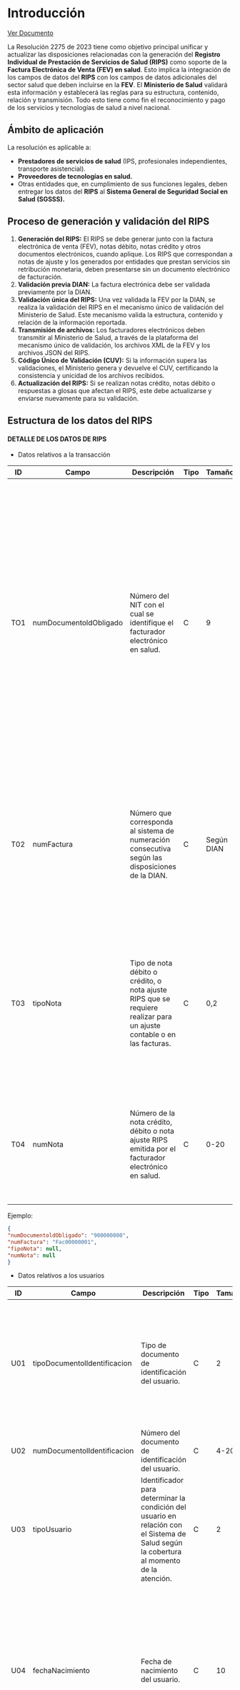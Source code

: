 # Introducción
[Ver Documento](https://www.minsalud.gov.co/Normatividad_Nuevo/Resoluci%C3%B3n%20No%202275%20de%202023.pdf)

La Resolución 2275 de 2023 tiene como objetivo principal unificar y actualizar las disposiciones relacionadas con la generación del **Registro Individual de Prestación de Servicios de Salud (RIPS)** como soporte de la **Factura Electrónica de Venta (FEV) en salud**. Esto implica la integración de los campos de datos del **RIPS** con los campos de datos adicionales del sector salud que deben incluirse en la **FEV**. El **Ministerio de Salud** validará esta información y establecerá las reglas para su estructura, contenido, relación y transmisión. Todo esto tiene como fin el reconocimiento y pago de los servicios y tecnologías de salud a nivel nacional.
## Ámbito de aplicación
La resolución es aplicable a:
* **Prestadores de servicios de salud** (IPS, profesionales independientes, transporte asistencial).
* **Proveedores de tecnologías en salud.**
* Otras entidades que, en cumplimiento de sus funciones legales, deben entregar los datos del **RIPS** al **Sistema General de Seguridad Social en Salud (SGSSS).**

## Proceso de generación y validación del RIPS
1. **Generación del RIPS:** El RIPS se debe generar junto con la factura electrónica de venta (FEV), notas débito, notas crédito y otros documentos electrónicos, cuando aplique. Los RIPS que correspondan a notas de ajuste y los generados por entidades que prestan servicios sin retribución monetaria, deben presentarse sin un documento electrónico de facturación.
2. **Validación previa DIAN:** La factura electrónica debe ser validada previamente por la DIAN.
3. **Validación única del RIPS:** Una vez validada la FEV por la DIAN, se realiza la validación del RIPS en el mecanismo único de validación del Ministerio de Salud. Este mecanismo valida la estructura, contenido y relación de la información reportada. 
4. **Transmisión de archivos:** Los facturadores electrónicos deben transmitir al Ministerio de Salud, a través de la plataforma del mecanismo único de validación, los archivos XML de la FEV y los archivos JSON del RIPS.
5. **Código Único de Validación (CUV):** Si la información supera las validaciones, el Ministerio genera y devuelve el CUV, certificando la consistencia y unicidad de los archivos recibidos.
6. **Actualización del RIPS:** Si se realizan notas crédito, notas débito o respuestas a glosas que afectan el RIPS, este debe actualizarse y enviarse nuevamente para su validación.

## Estructura de los datos del RIPS

#### DETALLE DE LOS DATOS DE RIPS 

* Datos relativos a la transacción 

| ID   | Campo                   | Descripción                                                                                   | Tipo | Tamaño | Observaciones                                                                                                      |
|------|--------------------------|-----------------------------------------------------------------------------------------------|------|--------|--------------------------------------------------------------------------------------------------------------------|
| TO1  | numDocumentoldObligado  | Número del NIT con el cual se identifique el facturador electrónico en salud.                 | C    | 9      | Se requiere que el número de NIT del facturador electrónico en salud coincida con el número de NIT registrado en la factura electrónica de venta. El número de NIT del facturador electrónico en salud se debe encontrar en la tabla "IPSCodHabilitación" para prestadores de servicios de salud o en "IPSnoREPS" para proveedor de tecnologías de salud o prestadores de regímenes especiales. Si el NIT es de un proveedor de tecnologías de salud únicamente deberá tener registros de usuarios, procedimientos, medicamentos y otros servicios. |
| T02  | numFactura | Número que corresponda al sistema de numeración consecutiva según las disposiciones de la DIAN.                                                                                | C    | Según DIAN | El tipo y tamaño del dato serán dados por las disposiciones de la DIAN. El número de la factura informado en RIPS debe coincidir con el informado en la factura electrónica de venta. Si el RIPS es con Factura Electrónica de Venta (FEV) en salud, se debe informar el número de factura; en caso contrario, informar null. |
| T03  | tipoNota   | Tipo de nota débito o crédito, o nota ajuste RIPS que se requiere realizar para un ajuste contable o en las facturas.                                                           | C    | 0,2    | Informar dato según tabla de referencia: "TipoNota", en web.sispro.gov.co. Cuando el ajuste en los RIPS esté relacionado con el valor monetario, usar nota crédito o débito según corresponda. Para ajustes no monetarios, usar nota ajuste RIPS. Si no corresponde a ninguno de estos casos, no informar tipo de nota.                     |
| T04  | numNota    | Número de la nota crédito, débito o nota ajuste RIPS emitida por el facturador electrónico en salud.                                                                            | C    | 0-20   | El número de la nota crédito, débito o ajuste RIPS generado por el facturador electrónico en salud. Este número debe coincidir con el informado a la DIAN en la correspondiente nota crédito o débito. |


Ejemplo:

```json
{
"numDocumentoldObligado": "900000000",
"numFactura": "Fac00000001",
"fipoNota": null,
"numNota": null
} 
```
* Datos relativos a los usuarios

| ID   | Campo                     | Descripción                                                                                                                                                                                                                   | Tipo | Tamaño  | Observaciones                                                                                                                                                                                                                                                                                                                                                               |
|------|---------------------------|---------------------------------------------------------------------------------------------------------------------------------------------------------------------------------------|------|---------|--------------------------------------------------------------------------------------------------------------------------------------------------------------------------------------------------------------------------------------------------------------------------------------------------------------------------------------------------------------------------|
| U01  | tipoDocumentolIdentificacion | Tipo de documento de identificación del usuario.                                                                                                                                                                             | C    | 2       | Informar dato según tabla de referencia: "TipoldPISIS", en web.sispro.gov.co. Según la Resolución 1133 de 2021 del Ministerio y la Resolución 762 de 2023 de la ADRES, se valida que la estructura del número de documento sea adecuada para tipos como "AS: Adulto sin identificar" o "MS: Menor sin identificar", conforme a estas normas.                                |
| U02  | numDocumentolIdentificacion | Número del documento de identificación del usuario.                                                                                                                                                                          | C    | 4-20    | -                                                                                                                                                                                                                                                                                                                                                                          |
| U03  | tipoUsuario                | Identificador para determinar la condición del usuario en relación con el Sistema de Salud según la cobertura al momento de la atención.                                                                                     | C    | 2       | Informar dato según tabla de referencia: "RIPSTipoUsuarioVersion2", en web.sispro.gov.co. El tipo de usuario informado puede ser validado según la entidad responsable de pago indicada en la factura electrónica de venta.                                                                                                                                               |
| U04  | fechaNacimiento            | Fecha de nacimiento del usuario.                                                                                                                                                                                             | C    | 10      | La fecha de nacimiento no debe ser mayor a la fecha de validación de los RIPS. Según la fecha de nacimiento, el tipo de documento debe ajustarse así: <br> **Menores de 6 años**: Registro civil (alternativamente Certificado de nacido vivo, Pasaporte, Carné diplomático, Salvoconducto de permanencia, Documento extranjero, etc.). <br> **Entre 7 y 17 años**: Documento válido ser "Tarjeta de identidad", si no
cuenta con este documento se puede registrar "Cédula de
extranjería", si no cuenta con este
documento se puede registrar
"Pasaporte", si no cuenta con este
documento se puede registrar
"Carné diplomático" o
"salvoconducto de permanencia"
permiso especial de
permanencia" o "documento
extranjero" o "permiso temporal
de permanencia", si no cuenta con
ninguno de estos documentos, se
puede registrar "Menor sin
identificar".
Si el usuario tiene 18 años o más,
el tipo de documento debe ser
"Cédula de ciudadanía", si no
cuenta con este documento y si
tiene hasta 19 años se puede
registrar "Tarjeta de identidad", si
no cuenta con este documento se
puede registrar "Cédula de
extranjería", si no cuenta con este
documento se puede registrar
"Pasaporte", si no cuenta con este
documento se puede registrar
"Carné diplomático" o
"salvoconducto de permanencia"
permiso especial de
permanencia" o "documento
extranjero" o "permiso temporal
de permanencia", si no cuenta con
ninguno de estos documentos, se
puede registrar "Adulto sin
identificar".
Si se informan datos de recién
nacido, el usuario puede tener
entre 9 a 60 años.  |


* El RIPS se transmite en formato JSON.
* La estructura incluye:
	* Datos relativos a la transacción.
	* Datos relativos a los usuarios.
	* Datos relativos a los servicios y tecnologías de salud (consultas, procedimientos, urgencias, hospitalizaciones, medicamentos, otros servicios, recién nacidos) y a los valores facturados.
* Los datos deben cumplir con reglas de validación de estructura, contenido y relación.
* Existen reglas de validación obligatorias y no obligatorias que buscan mejorar la calidad del dato.
* Se deben usar los tipos de datos permitidos en JSON. Los tipos de datos JSON que se usarán para los RIPS son cadena, número, objeto, arreglo y nulo.

Ejemplo de Estructura JSON de RIPS

```json
{
	"numDocumentoldObligado": "900000000",
	"numFactura": "Fac00000001",
	"tipoNota": null,
	"numNota": null,
	"usuarios": [
		{
			"tipoDocumentoldentificacion": "CC",
			"numDocumentoldentificacion": "1017345840",
			"fechaNacimiento": "2000-01-01",
			"codSexo": "M",
			"codPaisResidencia": 170
		}
	],
	"servicios": {
		"consultas": [
			{
				"codPrestador": "500000000001",
				"fechalnicioAtencion": "2021-08-18 08:10",
				"numAutorizacion": "100000000002",
				"codConsulta": "890201",
				"modalidadGrupoServicioTecSal": "09",
				"grupoServicios": "01",
				"codServicio": 1,
				"finalidadTecnologiaSalud": "11",
				"causaMotivoAtencion": "21",
				"codDiagnosticoPrincipal": "D482",
				"codDiagnosticoRelacionado": "B428",
				"codDiagnosticoRelacionado2": null,
				"codDiagnosticoRelacionado3": null,
				"tipoDiagnosticoPrincipal": "01",
				"tipoDocumentoldentificacion": "CC",
				"numDocumentoldentificacion": "80100200",
				"vrServicio": 36341,
				"conceptoRecaudo": "02",
				"valorPagoModerador": 8000,
				"numFEVPagoModerador": "AF0987232XX",
				"consecutivo": 1
			}
		],
		"medicamentos": [
			{
				"codPrestador": "500000000001",
				"numAutorizacion": "0000000",
				"idMIPRES": null,
				"fechaDispensAdmon": "2021-08-18 08:10",
				"codDiagnosticoPrincipal": "A080",
				"codDiagnosticoRelacionado": "A080",
				"tipoMedicamento": "01",
				"codTecnologiaSalud": "44405-3",
				"nomTecnologiaSalud": "CEFALEXINA 500 MG",
				"concentracionMedicamento": 0,
				"unidadMedida": 1,
				"formaFarmaceutica": null,
				"unidadMinDispensa": 1,
				"cantidadMedicamento": 21,
				"diasTratamiento": 21,
				"tipoDocumentoldentificacion": "CC",
				"numDocumentoidentificacion": "79100200",
				"vrUnitMedicamento": 555,
				"vrServicio": 11655,
				"conceptoRecaudo": "02",
				"valorPagoModerador": 5000,
				"numFEVPagoModerador": "FVE14",
				"consecutivo": 1
			}
		],
		"otrosServicios": [
			{
				"codPrestador": "500000000001",
				"numAutorizacion": null,
				"idMIPRES": "1034284847",
				"fechaSuministroTecnologia": "2021-08,18 08:10",
				"tipoOS": "01",
				"codTecnologiaSalud": "T2387G",
				"nomTecnologiaSalud": "Dispositivo",
				"cantidadOS": 1,
				"tipoDocumentoldentificacion": "CC",
				"numDocumentoldentificacion": "10234561292",
				"vrUnitOS": 350000,
				"vrServicio": 350000,
				"conceptoRecaudo": "02",
				"valorPagoModerador": 5000,
				"numFEVPagoModerador": "FVE5",
				"consecutivo": 1
			}
		]
	}
}
```

## Campos de datos adicionales en la factura electrónica de venta (XML)
Los campos adicionales en formato XML son para articular la información de la factura con el RIPS. Estos campos incluyen información como:
* Código del prestador de servicios de salud.
* Modalidades de pago.
* Cobertura o plan de beneficios.
* Número de contrato o póliza.
* Copago.
* Cuota moderadora.
* Pagos compartidos en planes voluntarios de salud.
* Anticipos.
* Fechas de inicio y fin del periodo de facturación.
La información para estos campos se toma del RIPS y de los acuerdos de voluntades entre facturadores y entidades responsables de pago. Estos campos deben ser consistentes con la representación gráfica de la factura y con la información del RIPS.

Ejemplo de Estructura XML de la Factura Electrónica de Venta (con campos adicionales del sector salud)

```xml
<Invoice xmlns="urn:oasis:names:specification:ubl:schema:xsd:Invoice-2" xmlns:cac="urn:oasis:names:specification:ubl:schema:xsd:CommonAggregateComponents-2" xmlns:cbc="urn:oasis:names:specification:ubl:schema:xsd:CommonBasicComponents-2" xmlns:ext="urn:oasis:names:specification:ubl:schema:xsd:CommonExtensionComponents-2">
    <ext:UBLExtensions>
        <ext:UBLExtension>
            <ext:ExtensionContent>
                <DianExtensions>
                   <CustomTagGeneral>
                        <Interoperabilidad>
                            <Group schemeName="Sector Salud">
                                <Collection schemeName="Usuario">
                                    <AdditionalInformation>
                                        <Name>MODALIDAD_PAGO</Name>
                                        <Value schemeName="salud_modalidad_pago.gc" schemeID="04">Pago por evento</Value>
                                    </AdditionalInformation>
                                    <AdditionalInformation>
                                        <Name>COBERTURA_PLAN_BENEFICIOS</Name>
                                         <Value schemeName="salud_cobertura.gc" schemeID="01">Plan de Beneficios en Salud</Value>
                                    </AdditionalInformation>
                                    <AdditionalInformation>
                                        <Name>NUMERO_CONTRATO</Name>
                                        <Value>234567</Value>
                                    </AdditionalInformation>
                                     <AdditionalInformation>
                                        <Name>NUMERO_POLIZA</Name>
                                        <Value>876543</Value>
                                    </AdditionalInformation>
                                </Collection>
                            </Group>
                        </Interoperabilidad>
                    </CustomTagGeneral>
                    <CustomTagGeneral>
                        <Interoperabilidad>
                            <Group schemeName="Sector Salud">
                                <Collection schemeName="Usuario">
                                     <AdditionalInformation>
                                        <Name>CODIGO_PRESTADOR</Name>
                                        <Value>500000000001</Value>
                                    </AdditionalInformation>
                                    <AdditionalInformation>
                                        <Name>COPAGO</Name>
                                        <Value>10000</Value>
                                    </AdditionalInformation>
                                    <AdditionalInformation>
                                        <Name>CUOTA_MODERADORA</Name>
                                        <Value>5000</Value>
                                    </AdditionalInformation>
                                      <AdditionalInformation>
                                        <Name>PAGOS_COMPARTIDOS</Name>
                                        <Value>2000</Value>
                                    </AdditionalInformation>
                                     <AdditionalInformation>
                                        <Name>ANTICIPO</Name>
                                        <Value>100000</Value>
                                    </AdditionalInformation>
                                     <AdditionalInformation>
                                        <Name>FECHA_INICIO_PERIODO_FACTURACION</Name>
                                        <Value>2024-01-01</Value>
                                    </AdditionalInformation>
                                     <AdditionalInformation>
                                        <Name>FECHA_FINAL_PERIODO_FACTURACION</Name>
                                        <Value>2024-01-31</Value>
                                    </AdditionalInformation>
                                </Collection>
                           </Group>
                        </Interoperabilidad>
                    </CustomTagGeneral>
                </DianExtensions>
            </ext:ExtensionContent>
        </ext:UBLExtension>
    </ext:UBLExtensions>
    <cbc:CustomizationID>1</cbc:CustomizationID>
    <cbc:ID>F001</cbc:ID>
    <cbc:IssueDate>2024-02-29</cbc:IssueDate>
    <cbc:InvoiceTypeCode>01</cbc:InvoiceTypeCode>
    <cac:AccountingSupplierParty>
        <cac:Party>
            <cac:PartyIdentification>
                <cbc:ID schemeID="31">900000000</cbc:ID>
            </cac:PartyIdentification>
            <cac:PartyName>
                <cbc:Name>Nombre del Prestador</cbc:Name>
            </cac:PartyName>
            <cac:PostalAddress>
                <cbc:CityName>Bogotá</cbc:CityName>
                <cac:Country>
                    <cbc:Name>Colombia</cbc:Name>
                </cac:Country>
             </cac:PostalAddress>
           <cac:PartyTaxScheme>
                <cac:TaxScheme>
                    <cbc:ID>01</cbc:ID>
                  </cac:TaxScheme>
            </cac:PartyTaxScheme>
        </cac:Party>
    </cac:AccountingSupplierParty>
    <cac:AccountingCustomerParty>
        <cac:Party>
            <cac:PartyIdentification>
                <cbc:ID schemeID="31">800000000</cbc:ID>
            </cac:PartyIdentification>
            <cac:PartyName>
                <cbc:Name>Nombre de la Entidad Pagadora</cbc:Name>
            </cac:PartyName>
            <cac:PostalAddress>
                <cbc:CityName>Bogotá</cbc:CityName>
                <cac:Country>
                    <cbc:Name>Colombia</cbc:Name>
                </cac:Country>
            </cac:PostalAddress>
           <cac:PartyTaxScheme>
                <cac:TaxScheme>
                    <cbc:ID>01</cbc:ID>
                  </cac:TaxScheme>
            </cac:PartyTaxScheme>
        </cac:Party>
    </cac:AccountingCustomerParty>
   <cac:PaymentMeans>
        <cbc:PaymentMeansCode>10</cbc:PaymentMeansCode>
    </cac:PaymentMeans>
    <cac:TaxTotal>
        <cbc:TaxAmount currencyID="COP">0.00</cbc:TaxAmount>
    </cac:TaxTotal>
    <cac:LegalMonetaryTotal>
        <cbc:LineExtensionAmount currencyID="COP">100000.00</cbc:LineExtensionAmount>
        <cbc:TaxExclusiveAmount currencyID="COP">100000.00</cbc:TaxExclusiveAmount>
        <cbc:PayableAmount currencyID="COP">100000.00</cbc:PayableAmount>
    </cac:LegalMonetaryTotal>
</Invoice>
```
## Mecanismo Único de Validación
El mecanismo único de validación es el conjunto de procesos, sistemas de información, entidades y personas que aplican los facturadores electrónicos para validar el RIPS como soporte de la FEV. Este mecanismo permite la transmisión de archivos al Ministerio. El Ministerio es responsable de la disponibilidad, seguridad y actualización del sistema de validación.
## Flujo y reporte de datos
El RIPS debe generarse conjuntamente con la FEV. Después de la validación por la DIAN, se valida el RIPS. Los facturadores deben reportar el RIPS de todas las atenciones de salud realizadas. Las entidades obligadas a reportar RIPS sin factura deben hacerlo dentro de los primeros 5 días calendario del mes siguiente al objeto del reporte.
## Procesos informáticos
Los obligados a reportar el RIPS son responsables de:
* Ajustar los registros manuales o automáticos para cumplir con la estructura de la resolución.
* Registrar los datos al momento de la prestación del servicio.
* Garantizar la calidad y validez de los datos.
* Realizar la validación local de los datos antes de transmitirlos al Ministerio.
Plataforma y especificaciones para el envío
Los facturadores electrónicos deben enviar el RIPS a través de servicios web, según las especificaciones del Ministerio. Se ofrecen dos alternativas:
* **Cliente Servidor:** Para facturadores con menor capacidad de desarrollo.
* **API RESTFUL:** Para facturadores que pueden desarrollar sus propios sistemas.

## Disposición de datos
El mecanismo de validación del Ministerio provee al Sistema Integral de Información Financiera y Asistencial (SIIFA) la información de la FEV, el RIPS validado y el CUV. El Ministerio define informes sobre la calidad de los datos y publica un informe mensual sobre el comportamiento de los participantes del sistema.
## Soporte y ayuda
El Ministerio de Salud dispone de una mesa de ayuda para brindar acompañamiento técnico.
## Transición operativa
Se establece un marco de transición operativa para que los facturadores del sector salud puedan adaptar sus sistemas de información al nuevo marco normativo. Se realizarán pruebas y capacitaciones. La entrada en operación del mecanismo único de validación será el 1 de abril de 2024.
## Anexos técnicos
* **Anexo Técnico 1:** Especificaciones técnicas de los datos de prestación individual de servicios y tecnologías de salud (estructura del RIPS en JSON).
* **Anexo Técnico 2:** Campos de datos del sector salud adicionales a la FEV (formato XML).

## Validaciones
Las validaciones se aplican en la siguiente secuencia:
* Validaciones de estructura (sintaxis JSON, nombres de propiedades, requerimiento de propiedades).
* Validaciones de contenido (valores permitidos, tamaño, tipo de dato).
* Validaciones de relación (cruces entre datos del RIPS y la FEV).
Información adicional
* El Ministerio define el conjunto de informes que dan cuenta de la calidad y estandarización de los datos.
* Los facturadores electrónicos y las entidades obligadas a reportar el RIPS son responsables de la veracidad y consistencia de los datos.
* Las entidades responsables de pago no pueden solicitar información adicional a la definida en la resolución.

#### Validaciones generales 

| ID Validacion   | Y  | Regla                                                                                 | Mensaje                                                                                             | Versión |
|-------|----|---------------------------------------------------------------------------------------|-----------------------------------------------------------------------------------------------------|---------|
| RVG01 | R  | Solo se podrá validar los RIPS si cumplen con la estructura establecida.             | Los RIPS no cumplen con la estructura establecida.                                                 | 1       |
| RVG02 | R  | Los datos de los RIPS deben coincidir con los registrados en la factura electrónica. | Los datos de RIPS no coinciden con los informados en la factura electrónica de venta.              | 1       |
| RVG03 | R  | Los RIPS deben contener registros de servicios prestados.                           | No se encuentran servicios prestados relacionados con la factura.                                  | 1       |
| RVG04 | R  | El dato informado debe corresponder al tipo de dato requerido.                      | El dato informado no corresponde al tipo de dato requerido.                                        | 1       |
| RVG05 | R  | El dato informado debe corresponder al tamaño de dato requerido.                    | El dato informado no corresponde al tamaño de dato requerido.                                      | 1       |
| RVG06 | R  | El dato informado debe corresponder al contenido requerido.                         | El dato informado no corresponde al contenido requerido.                                           | 1       |
| RVG07 | R  | Los usuarios registrados en la clasificación de usuarios deben estar relacionados.  | Los usuarios informados deben estar informados en su totalidad en todos los tipos de registros.    | 1       |
| RVG08 | R  | El valor reportado en los servicios debe coincidir con el valor de la factura.       | La sumatoria de los valores de los servicios prestados no corresponde al valor de la factura.      | 1       |
| RVG09 | R  | El valor reportado en las cuotas moderadoras o pagos moderadores debe coincidir con el valor reportado en la factura electrónica de venta. | La sumatoria de los valores de los pagos moderadores no corresponde al valor informado en la factura electrónica de venta. | 1       |
| RVG10 | R  | Solo se podrá registrar un facturador electrónico en salud por RIPS y factura electrónica de venta. | Existen distintos facturadores de servicios de salud.                                           | 1       |
| RVG11 | R  | Los profesionales que realizan consultas, procedimientos, prescriben medicamentos u ordenan otros servicios deben estar registrados en RETHUS o inscritos en la plataforma MIPRES si se trata de profesionales prestando el servicio social obligatorio provisional. | El profesional no se encuentra registrado en RETHUS o inscrito en la plataforma MIPRES.         | 1       |
| RVG12 | R  | Usuarios informados con los mismos datos.                                                        | Existen dos o más usuarios registrados con los mismos datos.                                    | 1       |
| RVG13 | N  | Medicamentos con el mismo código informados para el mismo usuario.                              | Existen dos o más medicamentos con el mismo código registrados para el mismo usuario.           | 1       |
| RVG14 | N  | Si se informan nacimientos múltiples, el procedimiento realizado puede corresponder a parto múltiple. | Existen dos o más registros de nacidos y la madre no tiene registro de procedimiento de parto múltiple. | 1       |
| RVG15 | R  | Si se informan datos de urgencias con observación, se debe validar que exista una consulta de urgencia con fecha y hora mayor o igual a la fecha y hora de ingreso del usuario a urgencias con observación. | Informó datos de urgencia sin informar la respectiva consulta de urgencia en los datos de urgencia con observación o viceversa. | 1       |
| RVG16 | R  | Al informar datos de urgencias con observación con la respectiva consulta de urgencia debe coincidir la causa que origina el servicio de salud. | Informó causa que origina el servicio de salud diferente entre urgencia con observación y consulta de urgencia. | 1       |
| RVG17 | R  | Al informar datos de recién nacido y cuando este reciba servicios o tecnologías de salud, los datos respectivos del recién nacido deben ser informados en el objeto "usuario" y los servicios o tecnologías de salud prestados, en los objetos de servicios respectivos. | Informó servicios o tecnologías de salud prestadas a recién nacido al usuario equivocado.       | 1       |

#### Validaciones por campo

| ID      | Campo | Y   | Regla                                                                                             | Mensaje                                                                                           | Versión |
|---------|-------|-----|---------------------------------------------------------------------------------------------------|---------------------------------------------------------------------------------------------------|---------|
| RVC001  | TO1   | R   | Se requiere que el número de NIT del facturador electrónico en salud coincida con el número NIT registrado en la factura electrónica de venta.  | El NIT del facturador electrónico en salud informado en RIPS no coincide con el NIT informado en la factura electrónica de venta. | 1       |
| RVC002  | TO1   | R   | El número de NIT del facturador electrónico en salud se debe encontrar en la tabla "IPSCodHabilitación" para prestadores de servicios de salud o en "IPSnoREPS" para proveedores de tecnologías de salud o prestadores del Régimen de Excepción. | El NIT informado en la factura electrónica de venta o en RIPS no se encuentra en la tabla "IPSCodHabilitación" para prestadores de servicios de salud o en "IPSnoREPS" para proveedores de tecnologías de salud o prestadores de regímenes especiales. | 1       |
| RVC003  | TO1   | R   | Si el NIT es de un proveedor de tecnologías de salud únicamente deberá tener registros de usuarios, medicamentos y otros servicios. | Por ser un proveedor de tecnologías de salud únicamente puede informar datos de usuarios, medicamentos y otros servicios. | 1       |
| RVC004  | T02   | R   | El número de la factura informado en RIPS debe coincidir con el informado en la factura electrónica de venta. | El número de la factura informado en RIPS no coincide con el informado en la factura electrónica de venta. | 1       |
| RVC005  | UO3   | N   | El tipo de usuario informado puede ser validado según la entidad responsable de pago informada en la factura electrónica de venta. | El tipo de usuario no corresponde a un afiliado de la entidad responsable de pago informada en la factura electrónica de venta. | 1       |
| RVC006  | U04   | R   | La fecha de nacimiento no debe ser mayor a la fecha de validación de los RIPS.                   | No es posible que la fecha de nacimiento sea mayor a la fecha de validación de los RIPS.          | 1       |
| RVC007  | U04   | R   | La edad según la fecha de nacimiento debe coincidir con el tipo de documento registrado.          | El tipo de documento informado no es válido para la edad del usuario.                            | 1       |
| RVC008  | U04   | N   | Si se informan datos de recién nacido, el usuario puede tener entre 9 a 60 años.                 | Está informando datos de recién nacido para un usuario menor a 9 años o mayor a 60 años.         | 1       |
| RVC009  | U05   | N   | Si se informan datos de recién nacido, se puede validar que el usuario tenga sexo "Femenino".    | Está informando datos de recién nacido para un paciente con sexo diferente a "Femenino".         | 1       |
| RVC010  | U05   | N   | Si la finalidad informada corresponde a "Interrupción voluntaria del embarazo" (IVE), se puede validar que el usuario sea de sexo "Femenino". | Está informando que se le realizó una interrupción voluntaria del embarazo (IVE) a un paciente con sexo diferente a "Femenino". | 1       |
| RVC011  | C01, P01, R01, 1101, N01, M01, SO1 | R | El código del facturador electrónico en salud se debe encontrar en la tabla "IPSCodHabilitación" para prestadores de servicios de salud o en "IPSnoREPS" para prestadores exceptuados del registro en REPS. | El código del facturador electrónico en salud que otorga el Ministerio de Salud y Protección Social que fue informado en los RIPS no se encuentra registrado en SISPRO. | 1       |
| RVC012  | C01, R01, R01, H01, N01, M01, S01 | R   | El código del prestador de servicios de salud o del obligado a reportar debe estar relacionado con el numDocumentoldObligado. | El código del facturador electrónico en salud que otorga el Ministerio de Salud y Protección Social que fue informado en los RIPS no se encuentra relacionado con el número de identificación tributaria — NIT informado en los RIPS. | 1       |
| RVC013  | C02, P02, M04, S04               | R   | La fecha y hora del servicio no debe ser mayor a la fecha y hora de validación de los RIPS.            | La fecha y hora de la prestación del servicio es mayor a la fecha y hora actual.               | 1       |
| RVC014  | C02, P02, M04, S04               | R   | La fecha del servicio no debe encontrarse por fuera del periodo de facturación según los datos de la factura electrónica de venta. | La fecha de la prestación del servicio se encuentra por fuera del periodo de facturación.     | 1       |
| RVC015  | C04                              | N   | El código de CUPS puede ser validado que corresponda a una cobertura de consulta.                      | El código CUPS informado no corresponde a una consulta.                                         | 1       |
| RVC016  | C04, POS, S06                    | N   | El código de CUPS puede ser validado que corresponda al sexo del usuario.                              | El código CUPS informado no corresponde a un CUPS para el sexo informado.                      | 1       |
| RVC017  | C04, POS, S06                    | N   | El código de CUPS puede ser validado que corresponda a la cobertura o plan de beneficios informada en la factura electrónica de venta. | El código CUPS informado no corresponde a un CUPS para la cobertura o plan de beneficios informada en la factura electrónica de venta. | 1       |
| RVC018  | C04, POS, S06                    | N   | El código de CUPS se puede validar según la cantidad de veces que se informe por paciente y por día.   | Tenga en cuenta que para el mismo paciente y en el mismo día no se puede informar más de una vez el código CUPS informado. | 1       |
| RVC019  | C04, P05, S06                    | N   | El código de CUPS se puede validar con el diagnóstico principal.                                       | El código CUPS informado no corresponde a un código relacionado con el código de la Clasificación Internacional de Enfermedades — CIE. | 1       |
| RVC020  | POS                              | N   | El código de CUPS puede corresponder a una cobertura de procedimiento.                                 | El código CUPS informado no corresponde a un procedimiento.                                     | 1       |
| RVC021  | P05                              | N   | El código de CUPS se puede validar con el tiempo de estancia del paciente.                             | Tenga en cuenta que para el código CUPS informado se requiere de un tiempo de estancia del paciente. | 1       |
| RVC022  | P05                              | N   | Si el código CUPS corresponde a procedimiento de parto y además el grupo de servicios informado es internación se puede validar que cuente con datos de hospitalización y de salas (parto o cirugía). | Tenga en cuenta que, si el código CUPS corresponde a un procedimiento de parto, debe informar en los RIPS datos de hospitalización. | 1       |
| RVC023  | POS                              | N   | Si el código CUPS corresponde a procedimiento de parto se puede validar que cuente con datos de recién nacido. | Tenga en cuenta que, si el código CUPS corresponde a un procedimiento de parto, debe informar en los RIPS datos del recién nacido. | 1       |
| RVCO24  | 506                                  | R   | El código del traslado, transporte o estancia debe corresponder al código dado por la Clasificación Única de Procedimientos en Salud - CUPS. | El código informado del traslado, transporte o estancia no corresponde a un código CUPS.        | 1       |
| RVCO25  | S06                                  | R   | El código de servicios complementarios debe corresponder al código dado por la tabla de referencia MIPRES. | El código de servicios complementarios no corresponde a un código dado en la tabla de referencia de MIPRES. | 1       |
| RVCO26  | 506                                  | N   | El código de CUPS puede ser validado que corresponda a una cobertura de otros servicios.                | El código CUPS informado no corresponde a una cobertura de otros servicios.                    | 1       |
| RVCO27  | C04                                  | N   | Si se informan registros en el grupo de servicios de internación o el servicio de urgencias, el código CUPS se puede validar que sea de consultas intrahospitalarias (interconsultas) y que se encuentre dentro del periodo de internación o de observación de urgencias. | El código CUPS no es de consulta intrahospitalaria o interconsulta y tiene informado datos de hospitalización o urgencias. | 1       |
| RVCO28  | C10, C11, C12, C13, P13, P14, P15, R04, R05, R07, R08, R10, 1106, 1107, 1108, 1109, 1110, 1111, 1113, N09, N11, M05, M06 | N   | El código de CIE se puede validar según el sexo y la edad del paciente.                                 | El código CIE no corresponde al sexo y la edad del paciente.                                      | 1       |
| RVCO29  | C10, C11, C12, C13, R04, R05, 1106, 1107 | N   | El código de CIE se puede validar según el código de la consulta (CUPS) informado.                     | El código CIE no se encuentra relacionado con el código CUPS de la consulta.                    | 1       |
| RVC030  | P13, P14                             | N   | El código de CIE se puede validar según el código del procedimiento (CUPS) informado.                  | El código CIE no se encuentra relacionado con el código CUPS del procedimiento.                 | 1       |
| RVC031  | C10, P13, P15, R04, R05, R10, 1106, 1107, 1111, 1113, N09, N11, MO5 | N   | El código de CIE no puede ser de causas externas de morbilidad y de mortalidad (CIE10: V01-Y98 o su equivalente en la CIE vigente). | El código CIE informado no puede ser de causas externas de morbilidad y de mortalidad (CIE10: V01-Y98 o su equivalente en la CIE vigente). | 1       |
| RVC032  | P13, P15, R04, R10, 1113, N11        | N   | El código de CIE no puede ser de síntomas, signos y resultados anormales de pruebas complementarias, no clasificados bajo otro concepto (CIE10: R0O-R99 o su equivalente en la CIE vigente). | El código CIE informado no puede ser de síntomas, signos y resultados anormales de pruebas complementarias, no clasificados bajo otro concepto (CIE10: R0O-R99 o su equivalente en la CIE vigente). | 1       |
| RVC033  | P13, P15, R04, R10, H13, N11        | N   | El código de CIE no puede ser de factores que influyen en el estado de salud y contacto con los servicios sanitarios (CIE10: ZOO-Z99 o su equivalente en la CIE vigente). | Tener en cuenta que el código de CIE no puede ser de factores que influyen en el estado de salud y contacto con los servicios sanitarios (CIE10: ZOO-Z99 o su equivalente en la CIE vigente). | 1       |
| RVC034  | C17, P16, mus, M19, S11, S12        | R   | Diligenciar el valor mayor a cero (0) si la modalidad de pago corresponde a "Pago por evento". Para las demás modalidades informar cero (0). | Debe ingresar un valor mayor a cero porque la modalidad de pago corresponde a pago por evento.    | 1       |
| RVC035  | C18, P17, M20, S13                  | N   | Solamente se puede cobrar pago moderador a afiliados del régimen contributivo.                         | El cobro del pago moderador solamente aplica a pacientes del régimen contributivo.               | 2       |
| RVC036  | C19, P18, M21, 514                  | R   | El valor del pago moderador informado en la factura electrónica de venta en salud, debe corresponder a la sumatoria de detalles de valores de pagos moderadores de las facturas de recaudo, informados en RIPS. | El valor del pago moderador informado en la factura electrónica de venta en salud, no corresponde a la sumatoria de detalles de valores de pagos moderadores de las facturas de recaudo, informados en RIPS. | 2       |
| RVC037  | C18, P17, M20, S13                  | N   | Para usuarios del régimen subsidiado no se puede informar el pago de valores moderadores de planes voluntarios. | El cobro pagos moderadores de planes voluntarios no se realiza a pacientes del régimen contributivo. | 1       |
| RVC038  | R02, H03                             | R   | La fecha y hora de ingreso no debe ser mayor a la fecha y hora de validación de los RIPS.              | La fecha y hora de ingreso es mayor a la fecha y hora actual.                                     | 1       |
| RVC039  | R02, H03                             | R   | La fecha y hora de ingreso no debe ser mayor a la fecha y hora de egreso.                             | La fecha y hora de ingreso es mayor a la fecha y hora de egreso.                                 | 1       |
| RVC040  | R11                                  | N   | El rango comprendido entre la fecha/hora de ingreso y la fecha/hora de egreso no puede superar las 48 horas. | Tenga en cuenta que está informando una estancia en urgencias superior a 48 horas.               | 1       |
| RVC041  | 1114                                 | N   | Se puede validar si la estancia fue menor a 6 horas.                                                   | Tenga en cuenta que está informando una estancia en hospitalización menor a 6 horas.             | 1       |
| RVC042  | R10, 1113, N11                       | R   | Se debe registrar el diagnóstico de la causa básica de muerte si la condición y destino del usuario al egreso es "Paciente muerto". | No informó la causa básica de muerte la cual es necesaria ya que la condición y destino del usuario al egreso fue "paciente muerto". | 1       |
| RVC043  | R11, H14, N12                        | R   | La fecha y hora de egreso no debe ser mayor a la fecha y hora de validación de los RIPS.               | La fecha y hora de egreso es mayor a la fecha y hora actual.                                     | 1       |
| RVC044  | R11, 1114, N12                       | R   | La fecha y hora de egreso no debe encontrarse por fuera del periodo de facturación según los datos de la factura electrónica de venta.    | La fecha de egreso se encuentra por fuera del periodo de facturación.                             | 1       |
| RVC045  | N04                                  | R   | La fecha y hora de nacimiento no debe ser mayor a la fecha y hora de validación de los RIPS.            | La fecha y hora de nacimiento es mayor a la fecha y hora actual.                                  | 1       |
| RVC046  | N12                                  | R   | La fecha y hora de egreso no debe ser menor a la fecha y hora de nacimiento del recién nacido.          | La fecha y hora de egreso es mayor a la fecha y hora de nacimiento del recién nacido.            |     1    |
| RVC047  | NO2, NO3                             | R   | En caso de que el recién nacido aún no cuente con documento de identificación se debe registrar el de la madre el cual debe coincidir con el registro de usuario. | El documento de la madre no coincide con el documento informado en los datos de usuario.         | Eliminada |
| RVC048  | PO4, M02, SO2                        | N   | En caso de servicio o tecnología de salud financiado por presupuesto máximo, se puede validar que el número de autorización corresponda al número de prescripción en MIPRES. | El servicio o tecnología de salud es financiado con presupuesto máximo y el número de autorización no corresponde al número de prescripción en MIPRES. | 1       |
| RVC049  | M03, S03                             | N   | Se puede validar que el número de ID de entrega corresponda al registrado en MIPRES.                   | El número de "ID de entrega" no corresponde al registrado en MIPRES.                            | 1       |
| RVC050  | S09, 510                             | R   | Se debe registrar información de la persona que ordena otros servicios para los tipos: "Dispositivos médicos e insumos" y "Servicios complementarios". | No ha registrado información sobre la persona que ordenó el dispositivo médico, insumo o servicio complementario. | 1       |
| RVC051  | C08, P10                             | N   | La finalidad informada se puede validar con el sexo y la edad del usuario.                             | Tenga en cuenta que la finalidad informada no corresponde al sexo o la edad del paciente.        | 1       |
| RVC052  | CO8                                  | N   | Si la finalidad informada corresponde a "Interrupción voluntaria del embarazo" - IVE se puede validar que la causa que motiva la atención corresponda a aquellas relacionadas con la IVE o a "Atención de población materno perinatal", para los casos de Interrupción Voluntaria del Embarazo sin especificación de causal hasta la semana 24 de gestación. | Tenga en cuenta que la finalidad de interrupción voluntaria del embarazo - IVE tiene que tener relación con la causa que motiva la atención. | 1       |
| RVC053  | R09, H12, N10                        | N   | Se puede validar que, si la condición del usuario al egreso es "Paciente muerto", para este no se informen registros de servicios con fecha y hora posterior a la muerte. | Tenga en cuenta que la condición del paciente es "Paciente muerto" y está informando servicios con fecha y hora posterior a la muerte. |    1     |
| RVC054  | H02                                  | N   | Se puede validar que según la vía de ingreso informada se cuenten con los registros respectivos de la atención realizada en la misma institución previo al ingreso a hospitalización. | El paciente no cuenta con servicios informados previo al ingreso a hospitalización.               | 1       |
| RVC055  | M07                                  | N   | Si el medicamento es UNIRS se puede validar que se encuentre en el listado de UNIRS.                    | Tenga en cuenta que está informando un medicamento UNIRS que no se encuentra en el listado de UNIRS autorizado por la entidad competente. |    1     |
| RVC056  | SO5                                  | R   | Las estancias se deben validar con el registro de urgencias u hospitalizaciones informadas.             | Hay información de estancia(s) pero no se encuentran registros de urgencias u hospitalizaciones que la(s) soporten. | 1       |
| RVC057  | NOS                                  | N   | Se puede validar que la edad gestacional se encuentre entre 20 a 46 semanas.                           | Tenga en cuenta que la edad gestacional no se encuentra entre las 20 y 46 semanas.               |    1     |
| RVC058  | NOS                                  | N   | Se puede validar que el peso en gramos del recién nacido esté dentro del rango 500 — 5000 gramos.      | El peso del recién nacido no se encuentra entre 500 a 5000 gramos.                              | 1       |
| RVC059  | C04, POS                             | N   | El código de CUPS puede ser validado con el grupo de servicio, servicio, finalidad o causa.             | El código CUPS informado no se encuentra relacionado según el grupo de servicio, servicio, finalidad o causa. | 1       |
| RVC060  | C19, P18, M21                        | R   | Si el tipo de pago moderador es "cuota moderadora" o "bono o vale de plan voluntario" el valor del pago moderador debe ser mayor o igual a uno "1". | El valor del pago moderador no es correcto, debe informar un valor numérico mayor o igual a 1.    | 2       |
| RVC061  | C19, P18, M21                        | R   | Cuando no aplique pago moderador se debe informar cero (0).                                             | No es posible informar el valor de un pago moderador si el pago moderador no aplica.              | 1       |
| RVC062  | R09, H12, N10                        | N   | Se puede validar que si la condición del usuario al egreso es "Paciente derivado a otro servicio" se informen los servicios prestados. | El paciente fue derivado a otro servicio, pero no se encuentra información de los servicios prestados. | 1       |
| RVC063  | MO8                                  | N   | Se podrá validar la existencia del IUM o del CUM o del DCI en el catálogo respectivo de SISPRO.         | El código IUM o CUM o DCI ingresado no se encuentra en el catálogo de datos de IUM o CUM o DCI, respectivamente. | 2       |
| RVC064  | MO8                                  | R   | Para las preparaciones magistrales se debe informar el campo null.                                      | Informó un código de tecnología de salud para una preparación magistral y este tipo de tecnología de salud actualmente no tiene codificación. | Eliminada |
| RVC065  | M09, M10, M11, M12                   | N   | Para "01: Medicamento con uso según registro sanitario", "02: Medicamento con uso como vital no disponible definido por INVIMA" o "04: Medicamento con uso no incluido en el registro". | Tenga en cuenta que no es necesario que informe dato para el tipo de medicamento informado ya que el Ministerio de Salud y Protección Social obtiene los datos del medicamento informado a partir del código informado. | 1       |
| RVC066  | S07    | N   | Si el tipo de otro servicio es diferente a "01: Dispositivos médicos e insumos", puede informar este campo como null. | Tenga en cuenta que no es necesario que informe dato para el tipo de otro servicio informado ya que el Ministerio de Salud y Protección Social obtiene los datos del servicio a partir del código informado. | 2       |
| RVC067  | C08    | N   | Si la finalidad informada corresponde a "Valoración integral para la promoción y mantenimiento", se puede validar que la causa que motiva la atención corresponda a aquellas relacionadas con la "40: Promoción y mantenimiento de la salud — intervenciones individuales". | Tenga en cuenta que la finalidad informada no corresponde con la causa que motiva la atención.   | 1       |
| RVC068  | C08    | N   | Si la finalidad informada corresponde a "Atención para el cuidado preconcepcional", se puede validar que la causa que motiva la atención corresponda a aquellas relacionadas con la "Atención de población materno perinatal". | Tenga en cuenta que la finalidad informada no corresponde con la causa que motiva la atención.   | 1       |
| RVC069  | C08    | N   | Si la finalidad informada corresponde a "Atención del parto y puerperio", se puede validar que la causa que motiva la atención corresponda a aquellas relacionadas con la "Atención de población materno perinatal". | Tenga en cuenta que la finalidad informada no corresponde con la causa que motiva la atención.   | 1       |
| RVC070  | C08    | N   | Si la finalidad informada corresponde a "Atención para el cuidado prenatal", se puede validar que la causa que motiva la atención corresponda a aquellas relacionadas con la "Atención de población materno perinatal". | Tenga en cuenta que la finalidad informada no corresponde con la causa que motiva la atención.   | 1       |
| RVC071  | C08    | N   | Si la finalidad informada corresponde a "Atención para el seguimiento del recién nacido", se puede validar que la causa que motiva la atención corresponda a aquellas relacionadas con la "Atención de población materno perinatal". | Tenga en cuenta que la finalidad informada no corresponde con la causa que motiva la atención.   |     1    |
| RVC072  | C08    | N   | Si la finalidad informada corresponde a "Atención del parto y puerperio", se puede validar que la causa que motiva la atención corresponda a aquellas relacionadas con la "Atención de población materno perinatal". | Tenga en cuenta que la finalidad informada no corresponde con la causa que motiva la atención.   | Eliminada |
| RVC073  | C08                | N   | Si la finalidad informada corresponde a "Atención para el cuidado prenatal", se puede validar que la causa que motiva la atención corresponda a aquellas relacionadas con la "Atención de población materno perinatal". | Tenga en cuenta que la finalidad informada no corresponde con la causa que motiva la atención. | Eliminada |
| RVC074  | C08                | N   | Si la finalidad informada corresponde a "Atención para el seguimiento del recién nacido", se puede validar que la causa que motiva la atención corresponda a aquellas relacionadas con la "Atención de población materno perinatal". | Tenga en cuenta que la finalidad informada no corresponde con la causa que motiva la atención. | Eliminada |
| RVC075  | C08                | N   | Si la finalidad informada corresponde a "Atención para el cuidado preconcepcional", se puede validar que la causa que motiva la atención corresponda a aquellas relacionadas con la "Atención de población materno perinatal". | Tenga en cuenta que la finalidad informada no corresponde con la causa que motiva la atención. | Eliminada |
| RVC076  | C08                | N   | Si la finalidad informada corresponde a "Atención del parto y puerperio", se puede validar que la causa que motiva la atención corresponda a aquellas relacionadas con la "Atención de población materno perinatal". | Tenga en cuenta que la finalidad informada no corresponde con la causa que motiva la atención. | Eliminada |
| RVC077  | C08                | N   | Si la finalidad informada corresponde a "Atención para el cuidado prenatal", se puede validar que la causa que motiva la atención corresponda a aquellas relacionadas con la "Atención de población materno perinatal". | Tenga en cuenta que la finalidad informada no corresponde con la causa que motiva la atención. | Eliminada |
| RVC078  | C08                | N   | Si la finalidad informada corresponde a "Atención para el seguimiento del recién nacido", se puede validar que la causa que motiva la atención corresponda a aquellas relacionadas con la "Atención de población materno perinatal". | Tenga en cuenta que la finalidad informada no corresponde con la causa que motiva la atención. | Eliminada |
| RVC079  | CO2, P02, M04, SO4 | R   | La fecha y hora del servicio no debe ser menor a la fecha de nacimiento del usuario.              | La fecha y hora de la prestación del servicio es menor a la fecha de nacimiento del usuario. |    1       |
| RVC080  | R11, 1114, N12     | R   | La fecha y hora de egreso no debe ser menor a la fecha de nacimiento del usuario.                | La fecha y hora del egreso es menor a la fecha de nacimiento del usuario.                   |     1      |
| RVC073  | C08                | N   | Si la finalidad informada corresponde a "Atención para el cuidado prenatal", se puede validar que la causa que motiva la atención corresponda a aquellas relacionadas con la "Atención de población materno perinatal". | Tenga en cuenta que la finalidad informada no corresponde con la causa que motiva la atención. | Eliminada |
| RVC074  | C08                | N   | Si la finalidad informada corresponde a "Atención para el seguimiento del recién nacido", se puede validar que la causa que motiva la atención corresponda a aquellas relacionadas con la "Atención de población materno perinatal". | Tenga en cuenta que la finalidad informada no corresponde con la causa que motiva la atención. | Eliminada |
| RVC075  | C08                | N   | Si la finalidad informada corresponde a "Atención para el cuidado preconcepcional", se puede validar que la causa que motiva la atención corresponda a aquellas relacionadas con la "Atención de población materno perinatal". | Tenga en cuenta que la finalidad informada no corresponde con la causa que motiva la atención. | Eliminada |
| RVC076  | C08                | N   | Si la finalidad informada corresponde a "Atención del parto y puerperio", se puede validar que la causa que motiva la atención corresponda a aquellas relacionadas con la "Atención de población materno perinatal". | Tenga en cuenta que la finalidad informada no corresponde con la causa que motiva la atención. | Eliminada |
| RVC077  | C08                | N   | Si la finalidad informada corresponde a "Atención para el cuidado prenatal", se puede validar que la causa que motiva la atención corresponda a aquellas relacionadas con la "Atención de población materno perinatal". | Tenga en cuenta que la finalidad informada no corresponde con la causa que motiva la atención. | Eliminada |
| RVC078  | C08                | N   | Si la finalidad informada corresponde a "Atención para el seguimiento del recién nacido", se puede validar que la causa que motiva la atención corresponda a aquellas relacionadas con la "Atención de población materno perinatal". | Tenga en cuenta que la finalidad informada no corresponde con la causa que motiva la atención. | Eliminada |
| RVC079  | CO2, P02, M04, SO4 | R   | La fecha y hora del servicio no debe ser menor a la fecha de nacimiento del usuario.              | La fecha y hora de la prestación del servicio es menor a la fecha de nacimiento del usuario. |           |
| RVC080  | R11, 1114, N12     | R   | La fecha y hora de egreso no debe ser menor a la fecha de nacimiento del usuario.                | La fecha y hora del egreso es menor a la fecha de nacimiento del usuario.                   |     1      |
| RVC073  | C08                | N   | Si la finalidad informada corresponde a "Atención para el cuidado prenatal", se puede validar que la causa que motiva la atención corresponda a aquellas relacionadas con la "Atención de población materno perinatal". | Tenga en cuenta que la finalidad informada no corresponde con la causa que motiva la atención. | Eliminada |
| RVC074  | C08                | N   | Si la finalidad informada corresponde a "Atención para el seguimiento del recién nacido", se puede validar que la causa que motiva la atención corresponda a aquellas relacionadas con la "Atención de población materno perinatal". | Tenga en cuenta que la finalidad informada no corresponde con la causa que motiva la atención. | Eliminada |
| RVC075  | C08                | N   | Si la finalidad informada corresponde a "Atención para el cuidado preconcepcional", se puede validar que la causa que motiva la atención corresponda a aquellas relacionadas con la "Atención de población materno perinatal". | Tenga en cuenta que la finalidad informada no corresponde con la causa que motiva la atención. | Eliminada |
| RVC076  | C08                | N   | Si la finalidad informada corresponde a "Atención del parto y puerperio", se puede validar que la causa que motiva la atención corresponda a aquellas relacionadas con la "Atención de población materno perinatal". | Tenga en cuenta que la finalidad informada no corresponde con la causa que motiva la atención. | Eliminada |
| RVC077  | C08                | N   | Si la finalidad informada corresponde a "Atención para el cuidado prenatal", se puede validar que la causa que motiva la atención corresponda a aquellas relacionadas con la "Atención de población materno perinatal". | Tenga en cuenta que la finalidad informada no corresponde con la causa que motiva la atención. | Eliminada |
| RVC078  | C08                | N   | Si la finalidad informada corresponde a "Atención para el seguimiento del recién nacido", se puede validar que la causa que motiva la atención corresponda a aquellas relacionadas con la "Atención de población materno perinatal". | Tenga en cuenta que la finalidad informada no corresponde con la causa que motiva la atención. | Eliminada |
| RVC079  | CO2, P02, M04, SO4 | R   | La fecha y hora del servicio no debe ser menor a la fecha de nacimiento del usuario.              | La fecha y hora de la prestación del servicio es menor a la fecha de nacimiento del usuario. |     1      |
| RVC080  | R11, 1114, N12     | R   | La fecha y hora de egreso no debe ser menor a la fecha de nacimiento del usuario.                | La fecha y hora del egreso es menor a la fecha de nacimiento del usuario.                   |      3     |
